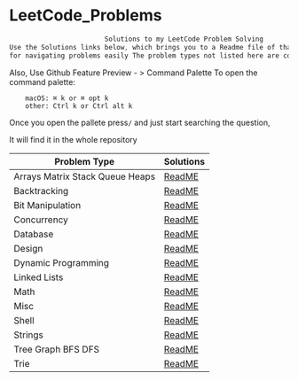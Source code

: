 # LeetCode_Problems

```css
                        Solutions to my LeetCode Problem Solving
Use the Solutions links below, which brings you to a Readme file of that problem type 
for navigating problems easily The problem types not listed here are covered in Misc Folder.
```
Also,
Use Github Feature Preview -  > Command Palette
To open the command palette:
```
    macOS: ⌘ k or ⌘ opt k
    other: Ctrl k or Ctrl alt k
```
Once you open the pallete press```/``` and just start searching the question,

It will find it in the whole repository

|Problem Type|Solutions|
|--------------|--------|
|Arrays Matrix Stack Queue Heaps|[ReadME](https://github.com/HarshOza36/LeetCode_Problems/blob/main/Arrays%2C%20Matrix%2C%20Stack%2C%20Queue%2C%20Heaps/README.md#leetcode-problems-on-arrays-matrix-stack-queue-heaps)|
|Backtracking|[ReadME](https://github.com/HarshOza36/LeetCode_Problems/tree/main/BackTracking#leetcode-problems-on-backtracking)|
|Bit Manipulation|[ReadME](https://github.com/HarshOza36/LeetCode_Problems/tree/main/Bit%20Manipulation#leetcode-problems-on-bit-manipulation)|
|Concurrency|[ReadME](https://github.com/HarshOza36/LeetCode_Problems/tree/main/Concurrency#leetcode-problems-on-concurrency)|
|Database|[ReadME](https://github.com/HarshOza36/LeetCode_Problems/tree/main/Database#leetcode-problems-on-database)|
|Design|[ReadME](https://github.com/HarshOza36/LeetCode_Problems/tree/main/Design#leetcode-problems-on-design)|
|Dynamic Programming|[ReadME](https://github.com/HarshOza36/LeetCode_Problems/tree/main/Dynamic%20Programming#leetcode-problems-on-dynamic-programming)|
|Linked Lists|[ReadME](https://github.com/HarshOza36/LeetCode_Problems/tree/main/Linked%20List#leetcode-problems-on-linked-list)|
|Math|[ReadME](https://github.com/HarshOza36/LeetCode_Problems/tree/main/Math#leetcode-problems-on-math)|
|Misc|[ReadME](https://github.com/HarshOza36/LeetCode_Problems/tree/main/Misc)|
|Shell|[ReadME](https://github.com/HarshOza36/LeetCode_Problems/tree/main/Shell#leetcode-problems-on-shell)|
|Strings|[ReadME](https://github.com/HarshOza36/LeetCode_Problems/tree/main/String#leetcode-problems-on-strings)|
|Tree Graph BFS DFS|[ReadME](https://github.com/HarshOza36/LeetCode_Problems/tree/main/Tree%2C%20Graph%2C%20BFS%2C%20DFS#leetcode-problems-on-tree-graph-bfs-dfs)|
|Trie|[ReadME](https://github.com/HarshOza36/LeetCode_Problems/tree/main/Shell#leetcode-problems-on-trie)|


